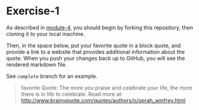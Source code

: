 # Exercise-1

As described in [module-4](https://github.com/INFO-201/m4-git-intro), you should begin by forking this repository, then cloning it to your local machine.

Then, in the space below, put your favorite quote in a block quote, and provide a link to a website that provides additional information about the quote. When you push your changes back up to GitHub, you will see the rendered markdown file.

See `complete` branch for an example.

> favorite Quote: 
The more you praise and celebrate your life, the more there is in life to celebrate. 
Read more at: http://www.brainyquote.com/quotes/authors/o/oprah_winfrey.html
